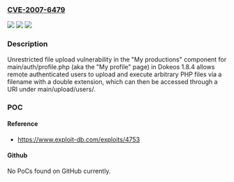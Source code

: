### [CVE-2007-6479](https://cve.mitre.org/cgi-bin/cvename.cgi?name=CVE-2007-6479)
![](https://img.shields.io/static/v1?label=Product&message=n%2Fa&color=blue)
![](https://img.shields.io/static/v1?label=Version&message=n%2Fa&color=blue)
![](https://img.shields.io/static/v1?label=Vulnerability&message=n%2Fa&color=brighgreen)

### Description

Unrestricted file upload vulnerability in the "My productions" component for main/auth/profile.php (aka the "My profile" page) in Dokeos 1.8.4 allows remote authenticated users to upload and execute arbitrary PHP files via a filename with a double extension, which can then be accessed through a URI under main/upload/users/.

### POC

#### Reference
- https://www.exploit-db.com/exploits/4753

#### Github
No PoCs found on GitHub currently.


